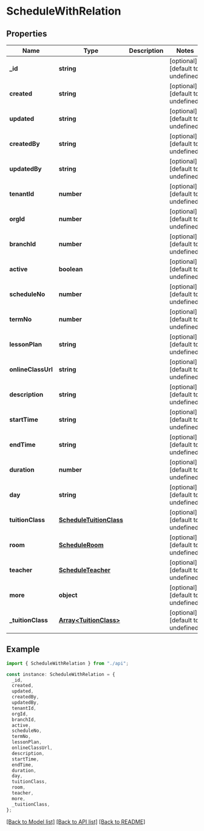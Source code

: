 # ScheduleWithRelation

## Properties

| Name               | Type                                                | Description | Notes                             |
| ------------------ | --------------------------------------------------- | ----------- | --------------------------------- |
| **\_id**           | **string**                                          |             | [optional] [default to undefined] |
| **created**        | **string**                                          |             | [optional] [default to undefined] |
| **updated**        | **string**                                          |             | [optional] [default to undefined] |
| **createdBy**      | **string**                                          |             | [optional] [default to undefined] |
| **updatedBy**      | **string**                                          |             | [optional] [default to undefined] |
| **tenantId**       | **number**                                          |             | [optional] [default to undefined] |
| **orgId**          | **number**                                          |             | [optional] [default to undefined] |
| **branchId**       | **number**                                          |             | [optional] [default to undefined] |
| **active**         | **boolean**                                         |             | [optional] [default to undefined] |
| **scheduleNo**     | **number**                                          |             | [optional] [default to undefined] |
| **termNo**         | **number**                                          |             | [optional] [default to undefined] |
| **lessonPlan**     | **string**                                          |             | [optional] [default to undefined] |
| **onlineClassUrl** | **string**                                          |             | [optional] [default to undefined] |
| **description**    | **string**                                          |             | [optional] [default to undefined] |
| **startTime**      | **string**                                          |             | [optional] [default to undefined] |
| **endTime**        | **string**                                          |             | [optional] [default to undefined] |
| **duration**       | **number**                                          |             | [optional] [default to undefined] |
| **day**            | **string**                                          |             | [optional] [default to undefined] |
| **tuitionClass**   | [**ScheduleTuitionClass**](ScheduleTuitionClass.md) |             | [optional] [default to undefined] |
| **room**           | [**ScheduleRoom**](ScheduleRoom.md)                 |             | [optional] [default to undefined] |
| **teacher**        | [**ScheduleTeacher**](ScheduleTeacher.md)           |             | [optional] [default to undefined] |
| **more**           | **object**                                          |             | [optional] [default to undefined] |
| **\_tuitionClass** | [**Array&lt;TuitionClass&gt;**](TuitionClass.md)    |             | [optional] [default to undefined] |

## Example

```typescript
import { ScheduleWithRelation } from "./api";

const instance: ScheduleWithRelation = {
  _id,
  created,
  updated,
  createdBy,
  updatedBy,
  tenantId,
  orgId,
  branchId,
  active,
  scheduleNo,
  termNo,
  lessonPlan,
  onlineClassUrl,
  description,
  startTime,
  endTime,
  duration,
  day,
  tuitionClass,
  room,
  teacher,
  more,
  _tuitionClass,
};
```

[[Back to Model list]](../README.md#documentation-for-models) [[Back to API list]](../README.md#documentation-for-api-endpoints) [[Back to README]](../README.md)
